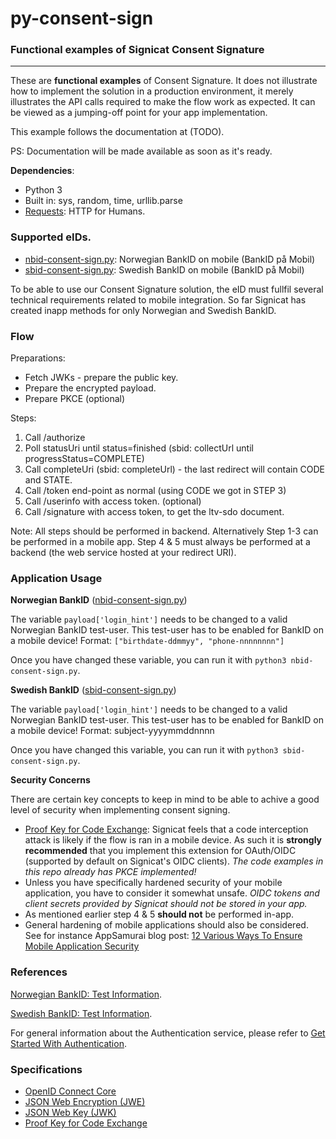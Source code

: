 # py-consent-sign
### Functional examples of Signicat Consent Signature

---

These are **functional examples** of Consent Signature. It does not illustrate how to implement the solution in a production environment, it merely illustrates the API calls required to make the flow work as expected. It can be viewed as a jumping-off point for your app implementation.

This example follows the documentation at (TODO).

PS: Documentation will be made available as soon as it's ready.

**Dependencies**:

* Python 3
* Built in: sys, random, time, urllib.parse
* [Requests](http://docs.python-requests.org/en/master/): HTTP for Humans.

### Supported eIDs.

* [nbid-consent-sign.py](./nbid-consent-sign.py): Norwegian BankID on mobile (BankID på Mobil)
* [sbid-consent-sign.py](./sbid-consent-sign.py): Swedish BankID on mobile (BankID på Mobil)

To be able to use our Consent Signature solution, the eID must fullfil several technical requirements related to mobile integration. So far Signicat has created inapp methods for only Norwegian and Swedish BankID.

### Flow

Preparations:
* Fetch JWKs - prepare the public key.
* Prepare the encrypted payload.
* Prepare PKCE (optional)

Steps:
1. Call /authorize 
2. Poll statusUri until status=finished (sbid: collectUrl until progressStatus=COMPLETE)
3. Call completeUri (sbid: completeUrl) - the last redirect will contain CODE and STATE.
4. Call /token end-point as normal (using CODE we got in STEP 3)
5. Call /userinfo with access token. (optional)
6. Call /signature with access token, to get the ltv-sdo document.


Note: All steps should be performed in backend. Alternatively Step 1-3 can be performed in a mobile app. Step 4 & 5 must always be performed at a backend (the web service hosted at your redirect URI). 

### Application Usage

**Norwegian BankID** ([nbid-consent-sign.py](./nbid-consent-sign.py))

The variable ```payload['login_hint']``` needs to be changed to a valid Norwegian BankID test-user. This test-user has to be enabled for BankID on a mobile device!
Format: ```["birthdate-ddmmyy", "phone-nnnnnnnn"]```

Once you have changed these variable, you can run it with ```python3 nbid-consent-sign.py```.

**Swedish BankID** ([sbid-consent-sign.py](./sbid-consent-sign.py))

The variable ```payload['login_hint']``` needs to be changed to a valid Norwegian BankID test-user. This test-user has to be enabled for BankID on a mobile device!
Format: subject-yyyymmddnnnn

Once you have changed this variable, you can run it with ```python3 sbid-consent-sign.py```.

**Security Concerns**

There are certain key concepts to keep in mind to be able to achive a good level of security when implementing consent signing.
* [Proof Key for Code Exchange](https://tools.ietf.org/html/rfc7636): Signicat feels that a code interception attack is likely if the flow is ran in a mobile device. As such it is **strongly recommended** that you implement this extension for OAuth/OIDC (supported by default on Signicat's OIDC clients). *The code examples in this repo already has PKCE implemented!*
* Unless you have specifically hardened security of your mobile application, you have to consider it somewhat unsafe. *OIDC tokens and client secrets provided by Signicat should not be stored in your app.*
* As mentioned earlier step 4 & 5 **should not** be performed in-app. 
* General hardening of mobile applications should also be considered. See for instance AppSamurai blog post: [12 Various Ways To Ensure Mobile Application Security](https://appsamurai.com/12-various-ways-to-ensure-mobile-application-security/)

### References

[Norwegian BankID: Test Information](https://developer.signicat.com/id-methods/norwegian-bankid-on-mobile/#test-information).

[Swedish BankID: Test Information](https://developer.signicat.com/id-methods/swedish-bankid/#test-information).

For general information about the Authentication service, please refer to [Get Started With Authentication](https://developer.signicat.com/documentation/authentication/get-started-with-authentication/).

### Specifications
* [OpenID Connect Core](https://openid.net/specs/openid-connect-core-1_0.html)
* [JSON Web Encryption (JWE)](https://tools.ietf.org/html/rfc7516)
* [JSON Web Key (JWK)](https://tools.ietf.org/html/rfc7517)
* [Proof Key for Code Exchange](https://tools.ietf.org/html/rfc7636)